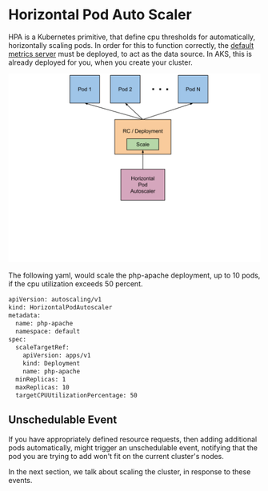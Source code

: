 # Horizontal Pod Auto Scaler

HPA is a Kubernetes primitive, that define cpu thresholds for automatically, horizontally scaling pods. In order for this to function correctly, the [default metrics server](https://github.com/kubernetes/community/blob/master/contributors/design-proposals/instrumentation/metrics-server.md) must be deployed, to act as the data source. In AKS, this is already deployed for you, when you create your cluster.

![horizontal-pod-autoscaler](images/horizontal-pod-autoscaler.svg)

The following yaml, would scale the php-apache deployment, up to 10 pods, if the cpu utilization exceeds 50 percent.

```
apiVersion: autoscaling/v1
kind: HorizontalPodAutoscaler
metadata:
  name: php-apache
  namespace: default
spec:
  scaleTargetRef:
    apiVersion: apps/v1
    kind: Deployment
    name: php-apache
  minReplicas: 1
  maxReplicas: 10
  targetCPUUtilizationPercentage: 50
```

## Unschedulable Event

If you have appropriately defined resource requests, then adding additional pods automatically, might trigger an unschedulable event, notifying that the pod you are trying to add won't fit on the current cluster's nodes.

In the next section, we talk about scaling the cluster, in response to these events.